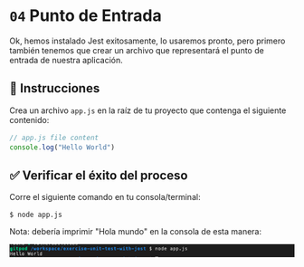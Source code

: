 # `04` Punto de Entrada

Ok, hemos instalado Jest exitosamente, lo usaremos pronto,
pero primero también tenemos que crear un archivo que representará el punto de entrada de nuestra aplicación.

## 📝 Instrucciones

Crea un archivo `app.js` en la raíz de tu proyecto que contenga el siguiente contenido:

```js
// app.js file content
console.log("Hello World")
```

## ✅ Verificar el éxito del proceso

Corre el siguiente comando en tu consola/terminal:

```
$ node app.js
```

Nota: debería imprimir "Hola mundo" en la consola de esta manera:

![Hello world](../../assets/01-1hello-world.png)
